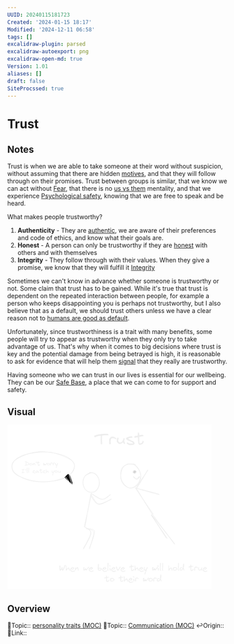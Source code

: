 ```yaml
---
UUID: 20240115181723
Created: '2024-01-15 18:17'
Modified: '2024-12-11 06:58'
tags: []
excalidraw-plugin: parsed
excalidraw-autoexport: png
excalidraw-open-md: true
Version: 1.01
aliases: []
draft: false
SiteProcssed: true
---
```


# Trust

## Notes

Trust is when we are able to take someone at their word without suspicion, without assuming that there are hidden [motives](/notes/incentives.md), and that they will follow through on their promises. Trust between groups is similar, that we know we can act without [Fear](/notes/fear.md), that there is no [us vs them](/notes/us-vs-them.md) mentality, and that we experience [Psychological safety](/notes/psychological-safety.md), knowing that we are free to speak and be heard.

What makes people trustworthy?
1. **Authenticity** - They are [authentic](/notes/authenticity.md), we are aware of their preferences and code of ethics, and know what their goals are.
2. **Honest** - A person can only be trustworthy if they are [honest](/notes/honesty.md) with others and with themselves
3. **Integrity** - They follow through with their values. When they give a promise, we know that they will fulfill it [Integrity](/notes/integrity.md)

Sometimes we can't know in advance whether someone is trustworthy or not. Some claim that trust has to be gained. While it's true that trust is dependent on the repeated interaction between people, for example a person who keeps disappointing you is perhaps not trustworthy, but I also believe that as a default, we should trust others unless we have a clear reason not to [humans are good as default](/notes/humans-are-good-as-default.md).

Unfortunately, since trustworthiness is a trait with many benefits, some people will try to appear as trustworthy when they only try to take advantage of us. That's why when it comes to big decisions where trust is key and the potential damage from being betrayed is high, it is reasonable to ask for evidence that will help them [signal](/notes/signaling.md) that they really are trustworthy.

Having someone who we can trust in our lives is essential for our wellbeing. They can be our [Safe Base](/notes/safe-base.md), a place that we can come to for support and safety.

## Visual

![Trust.webp](/notes/trust.webp)

## Overview
🔼Topic:: [personality traits (MOC)](/mocs/personality-traits-moc.md)
🔼Topic:: [Communication (MOC)](/mocs/communication-moc.md)
↩️Origin::
🔗Link::

